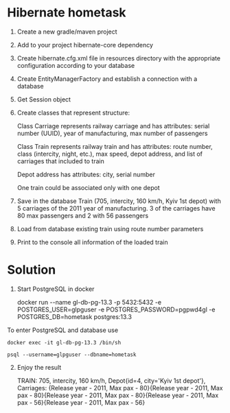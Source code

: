 # Hibernate hometask
1. Create a new gradle/maven project
2. Add to your project hibernate-core dependency
3. Create hibernate.cfg.xml file in resources directory with the appropriate
   configuration according to your database
4. Create EntityManagerFactory and establish a connection with a database
5. Get Session object
6. Create classes that represent structure:
    
    Class Carriage represents railway carriage and has attributes: serial number
   (UUID), year of manufacturing, max number of passengers
   
    Class Train represents railway train and has attributes: route number, class
   (intercity, night, etc.), max speed, depot address, and list of carriages that included
   to train
   
    Depot address has attributes: city, serial number
    
    One train could be associated only with one depot
   
7. Save in the database Train (705, intercity, 160 km/h, Kyiv 1st depot) with 5
   carriages of the 2011 year of manufacturing. 3 of the carriages have 80 max
   passengers and 2 with 56 passengers
   
8. Load from database existing train using route number parameters
9. Print to the console all information of the loaded train

# Solution

1. Start PostgreSQL in docker


    docker run --name gl-db-pg-13.3 -p 5432:5432 -e POSTGRES_USER=glpguser -e POSTGRES_PASSWORD=pgpwd4gl -e POSTGRES_DB=hometask postgres:13.3

To enter PostgreSQL and database use 


    docker exec -it gl-db-pg-13.3 /bin/sh

    psql --username=glpguser --dbname=hometask

2. Enjoy the result


      TRAIN: 705, intercity, 160 km/h, Depot{id=4, city='Kyiv 1st depot'}, Carriages: {Release year - 2011, Max pax - 80}{Release year - 2011, Max pax - 80}{Release year - 2011, Max pax - 80}{Release year - 2011, Max pax - 56}{Release year - 2011, Max pax - 56}
